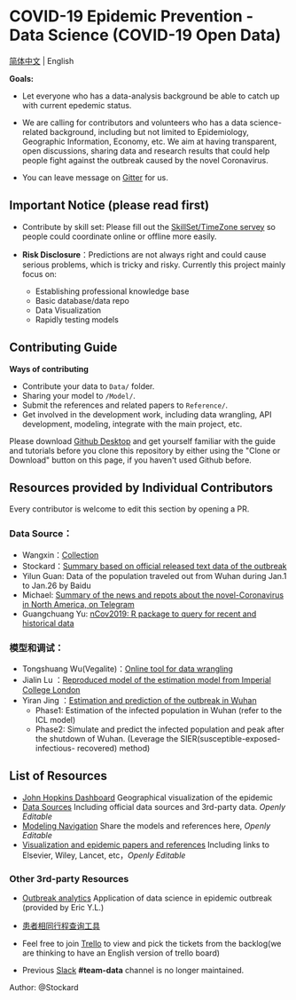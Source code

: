 # COVID-19 Epidemic Prevention - Data Science (COVID-19 Open Data)

[简体中文](./README_CN.md) | English

**Goals:**

- Let everyone who has a data-analysis background be able to catch up with current epedemic status.
- We are calling for contributors and volunteers who has a data science-related background, including but not limited to Epidemiology, Geographic Information, Economy, etc. We aim at having transparent, open discussions, sharing data and research results that could help people fight against the outbreak caused by the novel Coronavirus.

- You can leave message on [Gitter](https://gitter.im/Glacier-Data/community#) for us.

## Important Notice (please read first)

- Contribute by skill set: Please fill out the [SkillSet/TimeZone servey](https://forms.gle/Yyh1DY5EkzqCpA897) so people could coordinate online or offline more easily.

- **Risk Disclosure**：Predictions are not always right and could cause serious problems, which is tricky and risky. Currently this project mainly focus on:
   - Establishing professional knowledge base
   - Basic database/data repo
   - Data Visualization
   - Rapidly testing models


## **Contributing Guide**

**Ways of contributing**
- Contribute your data to `Data/` folder.
- Sharing your model to `/Model/`.
- Submit the references and related papers to `Reference/`.
- Get involved in the development work, including data wrangling, API development, modeling, integrate with the main project, etc.

Please download [Github Desktop](https://desktop.github.com/) and get yourself familiar with the guide and tutorials before you clone this repository by either using the "Clone or Download" button on this page, if you haven't used Github before.

## **Resources provided by Individual Contributors**

Every contributor is welcome to edit this section by opening a PR.

### Data Source：

- Wangxin：[Collection](https://docs.google.com/spreadsheets/d/1M-iFpgweAAyRUriT_NsmPdkXCcDFReE3-8a0fYNQQc4/edit#gid=235095609)
- Stockard：[Summary based on official released text data of the outbreak](https://docs.google.com/spreadsheets/d/1WnfMY1M3k8x9WHPGpx_jZc2EbSFQv7rEwHj5lJdBnVo/edit?usp=sharing)
- Yilun Guan: Data of the population traveled out from Wuhan during Jan.1 to Jan.26 by Baidu
- Michael: [Summary of the news and repots about the novel-Coronavirus in North America, on Telegram](https://t.me/ncov_2019_us)
- Guangchuang Yu: [nCov2019: R package to query for recent and historical data](https://github.com/GuangchuangYu/nCov2019)

### 模型和调试：

- Tongshuang Wu(Vegalite)：[Online tool for data wrangling](https://idyll-lang.org/)
- Jialin Lu ：[Reproduced model of the estimation model from Imperial College London](https://luxxxlucy.github.io/projects/2020_wuhan/index.html)
- Yiran Jing ：[Estimation and prediction of the outbreak in Wuhan](https://github.com/YiranJing/Coronavirus-Epidemic-2019-nCov)
   - Phase1: Estimation of the infected population in Wuhan (refer to the ICL model)
   - Phase2: Simulate and predict the infected population and peak after the shutdown of Wuhan. (Leverage the SIER(susceptible-exposed-infectious- recovered) method)

## **List of Resources**

- [John Hopkins Dashboard](http://gisanddata.maps.arcgis.com/apps/opsdashboard/index.html) Geographical visualization of the epidemic
- [Data Sources](https://docs.google.com/spreadsheets/d/1JNQnFYJpR7PxQo5K5lwXTuE0F6jprhMXuy7DPnV9H90/edit?usp=sharing) Including official data sources and 3rd-party data. *Openly Editable*
- [Modeling Navigation](https://docs.google.com/document/d/1Gm1xBevUXdTj5ZnMK82rKW7EblQoB8ML5OhIYMHmm1U/edit?usp=sharing) Share the models and references here, *Openly Editable*
- [Visualization and epidemic papers and references](https://docs.google.com/document/d/17v0cAcyhm2Yd0FNqmgHxcVNR2nZdQ7LmSLfxt21wv5w) Including links to Elsevier, Wiley, Lancet, etc，*Openly Editable*

### Other 3rd-party Resources

- [Outbreak analytics](https://royalsocietypublishing.org/doi/pdf/10.1098/rstb.2018.0276) Application of data science in epidemic outbreak (provided by Eric Y.L.)
- [患者相同行程查询工具](患者相同行程查询工具)

- Feel free to join [Trello](https://trello.com/invite/b/fwW7gZUY/87d9ee972226d4d13e59ed3058c69266/ncovdata-team) to view and pick the tickets from the backlog(we are thinking to have an English version of trello board)

- Previous [Slack](https://join.slack.com/t/wuhan2020/shared_invite/enQtOTQxMTU4MzgyNTYwLWIxMTMyNWI4NWE2YTk3NGRjZGJhMjUzNmJhMjg1MDQ3OTEzNDE5NGY4MWFhMjRlYWU4MmE3ZGQyOGU4N2YwMzY) **#team-data** channel is no longer maintained.

Author: @Stockard
